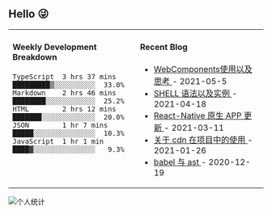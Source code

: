 ## Hello 😜
<table>
<tr>
<td valign="top" width="50%">

#### Weekly Development Breakdown
    

```text
TypeScript  3 hrs 37 mins  █████████▒░░░░░░░░░░  33.0%
Markdown    2 hrs 46 mins  ████████░░░░░░░░░░░░  25.2%
HTML        2 hrs 12 mins  ███████░░░░░░░░░░░░░  20.0%
JSON        1 hr 7 mins    █████░░░░░░░░░░░░░░░  10.3%
JavaScript  1 hr 1 min     ████▓░░░░░░░░░░░░░░░   9.3%
```

</td>
<td valign="top" width="50%">

#### Recent Blog  
 

* <a href='http://www.cnblogs.com/Grewer/p/14733521.html' target='_blank'>WebComponents使用以及思考 </a> - 2021-05-5 
* <a href='http://www.cnblogs.com/Grewer/p/14675248.html' target='_blank'>SHELL 语法以及实例 </a> - 2021-04-18 
* <a href='http://www.cnblogs.com/Grewer/p/14518357.html' target='_blank'>React-Native  原生 APP 更新 </a> - 2021-03-11 
* <a href='http://www.cnblogs.com/Grewer/p/14331846.html' target='_blank'>关于 cdn 在项目中的使用 </a> - 2021-01-26 
* <a href='http://www.cnblogs.com/Grewer/p/14160378.html' target='_blank'>babel 与 ast </a> - 2020-12-19 


</td>
</tr>
</table>


![个人统计](https://github-readme-stats.vercel.app/api?username=grewer&show_icons=true&icon_color=CE1D2D&text_color=718096&bg_color=ffffff&hide_title=true)
